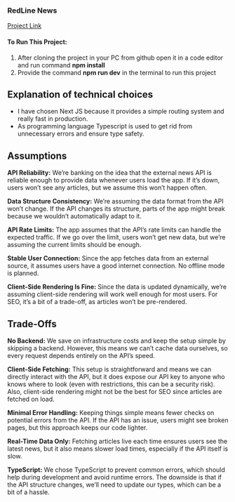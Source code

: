 ### RedLine News

[Project Link](https://redline-news-client.vercel.app/)

#### To Run This Project:

1. After cloning the project in your PC from github open it in a code editor and run command **npm install**
2. Provide the command **npm run dev** in the terminal to run this project

## Explanation of technical choices

- I have chosen Next JS because it provides a simple routing system and really fast in production.
- As programming language Typescript is used to get rid from unnecessary errors and ensure type safety.

## Assumptions

**API Reliability:** We’re banking on the idea that the external news API is reliable enough to provide data whenever users load the app. If it’s down, users won’t see any articles, but we assume this won’t happen often.

**Data Structure Consistency:** We’re assuming the data format from the API won’t change. If the API changes its structure, parts of the app might break because we wouldn’t automatically adapt to it.

**API Rate Limits:** The app assumes that the API’s rate limits can handle the expected traffic. If we go over the limit, users won’t get new data, but we’re assuming the current limits should be enough.

**Stable User Connection:** Since the app fetches data from an external source, it assumes users have a good internet connection. No offline mode is planned.

**Client-Side Rendering Is Fine:** Since the data is updated dynamically, we’re assuming client-side rendering will work well enough for most users. For SEO, it’s a bit of a trade-off, as articles won’t be pre-rendered.

## Trade-Offs

**No Backend:** We save on infrastructure costs and keep the setup simple by skipping a backend. However, this means we can’t cache data ourselves, so every request depends entirely on the API’s speed.

**Client-Side Fetching:** This setup is straightforward and means we can directly interact with the API, but it does expose our API key to anyone who knows where to look (even with restrictions, this can be a security risk).
Also, client-side rendering might not be the best for SEO since articles are fetched on load.

**Minimal Error Handling:** Keeping things simple means fewer checks on potential errors from the API. If the API has an issue, users might see broken pages, but this approach keeps our code lighter.

**Real-Time Data Only:** Fetching articles live each time ensures users see the latest news, but it also means slower load times, especially if the API itself is slow.

**TypeScript:** We chose TypeScript to prevent common errors, which should help during development and avoid runtime errors.
The downside is that if the API structure changes, we’ll need to update our types, which can be a bit of a hassle.
